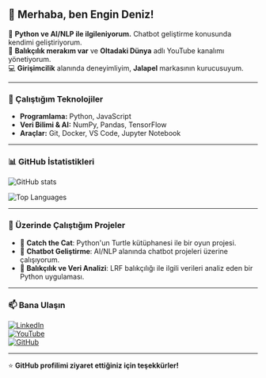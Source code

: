 ## 👋 Merhaba, ben Engin Deniz!
🚀 **Python ve AI/NLP ile ilgileniyorum.** Chatbot geliştirme konusunda kendimi geliştiriyorum.  
🎣 **Balıkçılık merakım var** ve **Oltadaki Dünya** adlı YouTube kanalımı yönetiyorum.  
💻 **Girişimcilik** alanında deneyimliyim, **Jalapel** markasının kurucusuyum.

---

### 🔧 Çalıştığım Teknolojiler
- **Programlama:** Python, JavaScript
- **Veri Bilimi & AI:** NumPy, Pandas, TensorFlow
- **Araçlar:** Git, Docker, VS Code, Jupyter Notebook

---

### 📊 GitHub İstatistikleri
![GitHub stats](https://github-readme-stats.vercel.app/api?username=engin-deniz&show_icons=true&theme=radical)

![Top Languages](https://github-readme-stats.vercel.app/api/top-langs/?username=engin-deniz&layout=compact&theme=radical)

---

### 📌 Üzerinde Çalıştığım Projeler
- 🐍 **Catch the Cat**: Python'un Turtle kütüphanesi ile bir oyun projesi.
- 🤖 **Chatbot Geliştirme**: AI/NLP alanında chatbot projeleri üzerine çalışıyorum.
- 🎣 **Balıkçılık ve Veri Analizi**: LRF balıkçılığı ile ilgili verileri analiz eden bir Python uygulaması.

---

### 📫 Bana Ulaşın
[![LinkedIn](https://img.shields.io/badge/LinkedIn-0077B5?style=for-the-badge&logo=linkedin&logoColor=white)](#)  
[![YouTube](https://img.shields.io/badge/YouTube-Oltadaki_D%C3%BCnya-red?style=for-the-badge&logo=youtube)](#)  
[![GitHub](https://img.shields.io/badge/GitHub-181717?style=for-the-badge&logo=github&logoColor=white)](https://github.com/engin-deniz)

---
⭐️ **GitHub profilimi ziyaret ettiğiniz için teşekkürler!**
